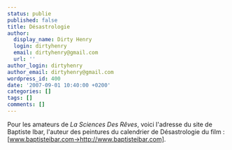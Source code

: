 ```yaml
---
status: publie
published: false
title: Désastrologie
author:
  display_name: Dirty Henry
  login: dirtyhenry
  email: dirtyhenry@gmail.com
  url: ''
author_login: dirtyhenry
author_email: dirtyhenry@gmail.com
wordpress_id: 400
date: '2007-09-01 10:40:00 +0200'
categories: []
tags: []
comments: []
---
```

Pour les amateurs de *La Sciences Des Rêves*, voici l'adresse du site de Baptiste Ibar, l'auteur des peintures du calendrier de Désastrologie du film : [www.baptisteibar.com->http://www.baptisteibar.com].
